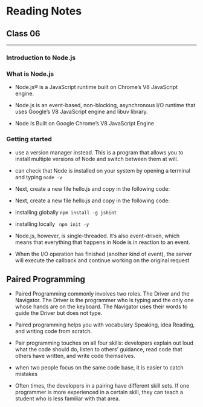 # Reading Notes
## Class 06
_____________________________________________________________________________________________________________________________________


### Introduction to Node.js

### What is Node.js
- Node.js® is a JavaScript runtime built on Chrome’s V8 JavaScript engine.
- Node.js is an event-based, non-blocking, asynchronous I/O runtime that uses Google’s V8 JavaScript engine and libuv library.
  
- Node Is Built on Google Chrome’s V8 JavaScript Engine  

### Getting started
  
  - use a version manager instead. This is a program that allows you to install multiple versions of Node and switch between them at will. 
  - can check that Node is installed on your system by opening a terminal and typing ```node -v```
  - Next, create a new file hello.js and copy in the following code:
- Next, create a new file hello.js and copy in the following code:
  
 - installing globally ``` npm install -g jshint ```
 - installing locally ``` npm init -y```
   
 - Node.js, however, is single-threaded. It’s also event-driven, which means that everything that happens in Node is in reaction to an event.
 
 - When the I/O operation has finished (another kind of event), the server will execute the callback and continue working on the original request
  
## Paired Programming

- Paired Programming commonly involves two roles. The Driver and the Navigator. The Driver is the programmer who is typing and the only one whose hands are on the keyboard. The Navigator uses their words to guide the Driver but does not type. 

- Paired programming helps you with vocabulary Speaking, idea Reading, and writing code from scratch.

- Pair programming touches on all four skills: developers explain out loud what the code should do, listen to others’ guidance, read code that others have written, and write code themselves.

- when two people focus on the same code base, it is easier to catch mistakes

- Often times, the developers in a pairing have different skill sets. If one programmer is more experienced in a certain skill, they can teach a student who is less familiar with that area.
